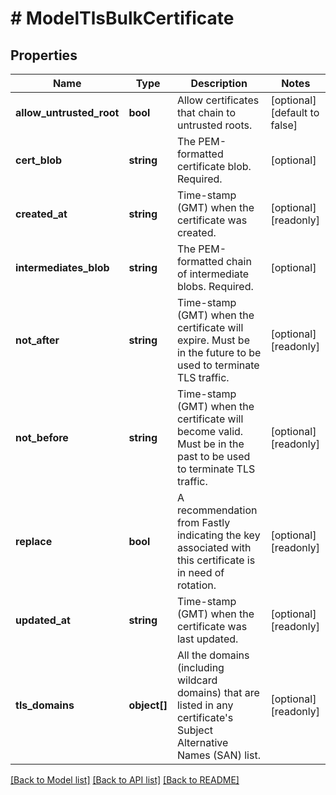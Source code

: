 # # ModelTlsBulkCertificate

## Properties

Name | Type | Description | Notes
------------ | ------------- | ------------- | -------------
**allow_untrusted_root** | **bool** | Allow certificates that chain to untrusted roots. | [optional] [default to false]
**cert_blob** | **string** | The PEM-formatted certificate blob. Required. | [optional]
**created_at** | **string** | Time-stamp (GMT) when the certificate was created. | [optional] [readonly]
**intermediates_blob** | **string** | The PEM-formatted chain of intermediate blobs. Required. | [optional]
**not_after** | **string** | Time-stamp (GMT) when the certificate will expire. Must be in the future to be used to terminate TLS traffic. | [optional] [readonly]
**not_before** | **string** | Time-stamp (GMT) when the certificate will become valid. Must be in the past to be used to terminate TLS traffic. | [optional] [readonly]
**replace** | **bool** | A recommendation from Fastly indicating the key associated with this certificate is in need of rotation. | [optional] [readonly]
**updated_at** | **string** | Time-stamp (GMT) when the certificate was last updated. | [optional] [readonly]
**tls_domains** | **object[]** | All the domains (including wildcard domains) that are listed in any certificate&#39;s Subject Alternative Names (SAN) list. | [optional] [readonly]

[[Back to Model list]](../../README.md#models) [[Back to API list]](../../README.md#endpoints) [[Back to README]](../../README.md)
